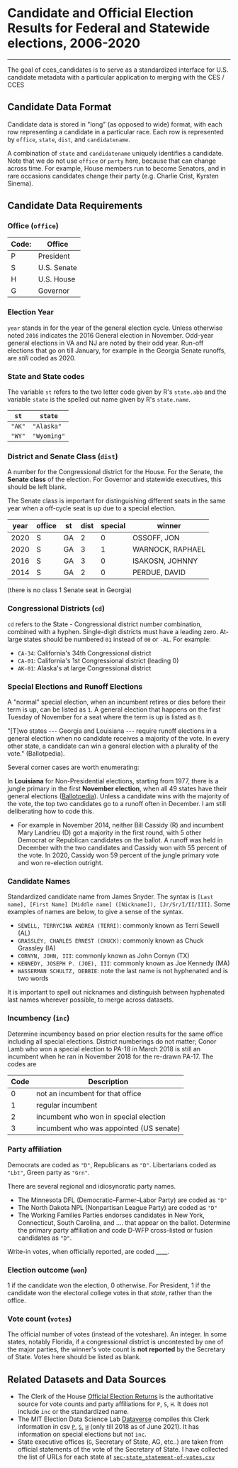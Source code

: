 # Candidate and Official Election Results for Federal and Statewide elections, 2006-2020

---------

<!-- badges: start -->
<!-- badges: end -->

The goal of cces_candidates is to serve as a standardized interface for U.S. candidate metadata with a particular application to merging with the CES / CCES


## Candidate Data Format


Candidate data is stored in "long" (as opposed to wide) format, with each row representing a candidate in a particular race. Each row is represented by `office`, `state`, `dist`,  and `candidatename`.


A combination of `state` and `candidatename` uniquely identifies a candidate. Note that we do not use `office` or `party` here, because that can change across time. For example, House members run to become Senators, and in rare occasions candidates change their party (e.g. Charlie Crist, Kyrsten Sinema).



## Candidate Data Requirements

### Office (`office`)

|Code:|Office | 
|-----|-------|
|P | President |
|S | U.S. Senate |
|H | U.S. House | 
|G | Governor | 


### Election Year

`year` stands in for the year of the general election cycle. Unless otherwise noted `2016` indicates the 2016 General election in November. Odd-year general elections in VA and NJ are noted by their odd year. Run-off elections that go on till January, for example in the Georgia Senate runoffs, are *still* coded as 2020.

### State and State codes

The variable `st` refers to the two letter code given by R's `state.abb` and the variable `state` is the spelled out name given by R's `state.name`.

|`st` | `state` | 
|-----|---------|
|`"AK"` |`"Alaska"` | 
|`"WY"` | `"Wyoming"`|


### District and Senate Class (`dist`)

A number for the Congressional district for the House. For the Senate, the **Senate class** of the election. For Governor and statewide executives, this should be left blank.

The Senate class is important for distinguishing different seats in the same year when a off-cycle seat is up due to a special election.

| year | office | st| dist | special | winner |
|----|--|--|--|--|---------------|
|2020|S|GA| 2|0| OSSOFF, JON |
|2020|S|GA|3|1|WARNOCK, RAPHAEL |
|2016|S|GA|3|0|ISAKOSN, JOHNNY |
|2014|S|GA|2|0|PERDUE, DAVID|

(there is no class 1 Senate seat in Georgia)

### Congressional Districts (`cd`)

`cd` refers to the State - Congressional district number combination, combined with a hyphen. Single-digit districts must have a leading zero. At-large states should be numbered `01` instead of `00` or `-AL`. For example:

- `CA-34`: California's 34th Congressional district
- `CA-01`: California's 1st Congressional district (leading 0)
- `AK-01`: Alaska's at large Congressional district 

### Special Elections and Runoff Elections

A "normal" special election, when an incumbent retires or dies before their term is up, can be listed as `1`. A general election that happens on the first Tuesday of November for a seat where the term is up is listed as `0`.


"[T]wo states --- Georgia and Louisiana --- require runoff elections in a general election when no candidate receives a majority of the vote. In every other state, a candidate can win a general election with a plurality of the vote." (Ballotpedia).  

Several corner cases are worth enumerating:

In **Louisiana** for Non-Presidential elections, starting from 1977, there is a jungle primary in the first **November election**, when all 49 states have their general elections ([Ballotpedia](https://ballotpedia.org/Jungle_primary)).  Unless a candidate wins with the majority of the vote, the top two candidates go to a runoff often in December. I am still deliberating how to code this. 

- For example in November 2014, neither Bill Cassidy (R) and incumbent Mary Landrieu (D) got a majority in the first round, with 5 other Democrat or Republican candidates on the ballot. A runoff was held in December with the two candidates and Cassidy won with 55 percent of the vote. In 2020, Cassidy won 59 percent of the jungle primary vote and won re-election outright.



### Candidate Names 

Standardized candidate name from James Snyder.  The syntax is `[Last name], [First Name] [Middle name] ([Nickname]), [Jr/Sr/I/II/III]`.  Some examples of names are below, to give a sense of the syntax.
 

- `SEWELL, TERRYCINA ANDREA (TERRI)`: commonly known as Terri Sewell (AL)
- `GRASSLEY, CHARLES ERNEST (CHUCK)`: commonly known as Chuck Grassley (IA)
- `CORNYN, JOHN, III`: commonly known as John Cornyn (TX)
- `KENNEDY, JOSEPH P. (JOE), III`: commonly known as Joe Kennedy (MA)
- `WASSERMAN SCHULTZ, DEBBIE`: note the last name is not hyphenated and is two words

It is important to spell out nicknames and distinguish between hyphenated last names wherever possible, to merge across datasets. 

### Incumbency (`inc`)

Determine incumbency based on prior election results for the same office including all special elections. District numberings do not matter; Conor Lamb who won a special election to PA-18 in March 2018 is still an incumbent when he ran in November 2018 for the re-drawn PA-17. The codes are

|Code | Description|
|-----|------------|
| 0 | not an incumbent for that office|
| 1 | regular incumbent|
| 2 | incumbent who won in special election|
| 3 | incumbent who was appointed (US senate)|


### Party affiliation

Democrats are coded as `"D"`, Republicans as `"D"`. Libertarians coded as `"Lbt"`, Green party as `"Grn"`.

There are several regional and idiosyncratic party names. 

- The Minnesota DFL (Democratic–Farmer–Labor Party) are coded as `"D"`
- The North Dakota NPL (Nonpartisan League Party) are coded as `"D"`
- The Working Families Parties endorses candidates in New York, Connecticut, South Carolina, and .... that appear on the ballot. Determine the primary party affiliation and code D-WFP cross-listed or fusion candidates as `"D"`.

Write-in votes, when officially reported, are coded ____.


### Election outcome (`won`)

1 if the candidate won the election, 0 otherwise. For President, 1 if the candidate won the electoral college votes in that _state_, rather than the office. 

### Vote count (`votes`)

The official number of votes (instead of the voteshare). An integer. 
In some states, notably Florida, if a congressional district is uncontested by one of the major parties, the winner's vote count is __not reported__ by the Secretary of State. Votes here should be listed as blank.

##  Related Datasets and Data Sources

- The Clerk of the House [Official Election Returns](https://history.house.gov/Institution/Election-Statistics/) is the authoritative source for vote counts and party affiliations for `P`, `S`, `H`.  It does not include `inc` or the standardized name.
- The MIT Election Data Science Lab [Dataverse](https://dataverse.harvard.edu/dataverse/medsl_election_returns) compiles this Clerk information in csv [`P`](https://dataverse.harvard.edu/dataset.xhtml?persistentId=doi:10.7910/DVN/PEJ5QU), [`S`](https://dataverse.harvard.edu/dataset.xhtml?persistentId=doi:10.7910/DVN/PEJ5QU), [`H`](https://dataverse.harvard.edu/dataset.xhtml?persistentId=doi:10.7910/DVN/IG0UN2) (only till 2018 as of June 2021). It has information on special elections but not `inc`. 
- State executive offices (`G`, Secretary of State, AG, etc..) are taken from official statements of the vote of the Secretary of State. I have collected the list of URLs for each state at [`sec-state_statement-of-votes.csv`](links/sec-state_statement-of-votes.csv)